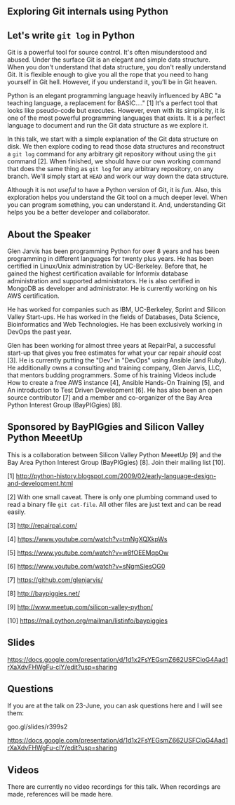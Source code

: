## Exploring Git internals using Python
## Let's write `git log` in Python

Git is a powerful tool for source control. It's often misunderstood and abused.
Under the surface Git is an elegant and simple data structure. When you don't
understand that data structure, you don't really understand Git. It is flexible
enough to give you all the rope that you need to hang yourself in Git hell.
However, if you understand it, you’ll be in Git heaven.

Python is an elegant programming language heavily influenced by ABC "a teaching
language, a replacement for BASIC...." [1] It's a perfect tool that looks like
pseudo-code but executes. However, even with its simplicity, it is one of the
most powerful programming languages that exists. It is a perfect language to
document and run the Git data structure as we explore it.

In this talk, we start with a simple explanation of the Git data structure on
disk. We then explore coding to read those data structures and reconstruct a
`git log` command for any arbitrary git repository without using the `git`
command [2]. When finished, we should have our own working command that does
the same thing as `git log` for any arbitrary repository, on any branch. We'll
simply start at `HEAD` and work our way down the data structure.

Although it is not *useful* to have a Python version of Git, it is *fun*. Also,
this exploration helps you understand the Git tool on a much deeper level. When
you can program something, you can understand it. And, understanding Git helps
you be a better developer and collaborator.

## About the Speaker

Glen Jarvis has been programming Python for over 8 years and has been
programming in different languages for twenty plus years. He has been certified
in Linux/Unix administration by UC-Berkeley. Before that, he gained the highest
certification available for Informix database administration and supported
administrators. He is also certified in MongoDB as developer and administrator.
He is currently working on his AWS certification.

He has worked for companies such as IBM, UC-Berkeley, Sprint and Silicon Valley
Start-ups. He has worked in the fields of Databases, Data Science,
Bioinformatics and Web Technologies. He has been exclusively working in DevOps
the past year.

Glen has been working for almost three years at RepairPal, a successful
start-up that gives you free estimates for what your car repair *should*
cost [3]. He is currently putting the "Dev" in "DevOps" using Ansible (and
Ruby). He additionally owns a consulting and training company, Glen Jarvis,
LLC, that mentors budding programmers. Some of his training Videos include How
to create a free AWS instance [4], Ansible Hands-On Training [5], and An
introduction to Test Driven Development [6].  He has also been an open source
contributor [7] and a member and co-organizer of the Bay Area Python Interest
Group (BayPIGgies) [8].

## Sponsored by BayPIGgies and Silicon Valley Python MeeetUp

This is a collaboration between Silicon Valley Python MeeetUp [9] and the Bay Area Python Interest Group (BayPIGgies) [8].  Join their mailing list [10].


[1] http://python-history.blogspot.com/2009/02/early-language-design-and-development.html

[2] With one small caveat. There is only one plumbing command used to read a binary file `git cat-file`. All other files are just text and can be read easily.

[3] http://repairpal.com/

[4] https://www.youtube.com/watch?v=tmNgXQXkpWs

[5] https://www.youtube.com/watch?v=w8fOEEMqpOw

[6] https://www.youtube.com/watch?v=sNgmSiesOG0

[7] https://github.com/glenjarvis/

[8] http://baypiggies.net/

[9] http://www.meetup.com/silicon-valley-python/

[10] https://mail.python.org/mailman/listinfo/baypiggies


## Slides

https://docs.google.com/presentation/d/1d1x2FsYEGsmZ662USFCloG4Aad1rXaXdvFHWgFu-clY/edit?usp=sharing


## Questions

If you are at the talk on 23-June, you can ask questions here and I will see them:

goo.gl/slides/r399s2


https://docs.google.com/presentation/d/1d1x2FsYEGsmZ662USFCloG4Aad1rXaXdvFHWgFu-clY/edit?usp=sharing

## Videos

There are currently no video recordings for this talk. When recordings are made, references will be made here.
